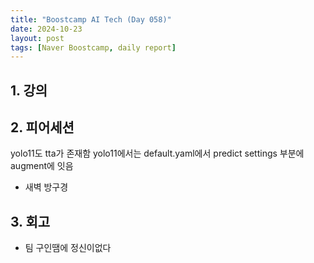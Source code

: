 ```yaml
---
title: "Boostcamp AI Tech (Day 058)"
date: 2024-10-23
layout: post
tags: [Naver Boostcamp, daily report]
---
```

## 1. 강의

## 2. 피어세션
yolo11도 tta가 존재함
yolo11에서는
default.yaml에서 predict settings 부분에 augment에 잇음
- 새벽 방구경

## 3. 회고
- 팀 구인땜에 정신이없다 